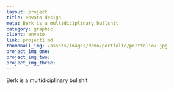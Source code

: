 ```yaml
---
layout: project
title: envato design
meta: Berk is a multidiciplinary bullshit
category: graphic
client: envato
link: project1.md
thumbnail_img: /assets/images/demo/portfolio/portfolio7.jpg
project_img_one:
project_img_two:
project_img_three:
---
```


Berk is a multidiciplinary bullshit
